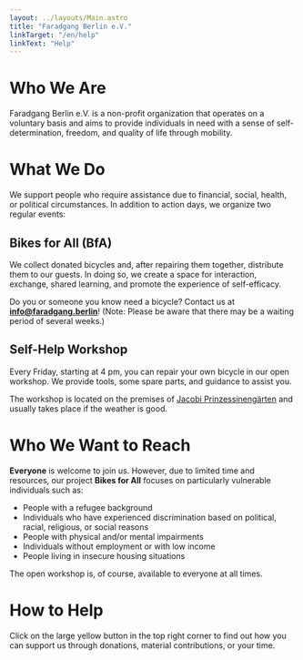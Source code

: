 ```yaml
---
layout: ../layouts/Main.astro
title: "Faradgang Berlin e.V."
linkTarget: "/en/help"
linkText: "Help"
---
```


# Who We Are

Faradgang Berlin e.V. is a non-profit organization that operates on a voluntary basis and aims to provide individuals in need with a sense of self-determination, freedom, and quality of life through mobility.

# What We Do

We support people who require assistance due to financial, social, health, or political circumstances. In addition to action days, we organize two regular events:

## Bikes for All (BfA)

We collect donated bicycles and, after repairing them together, distribute them to our guests. In doing so, we create a space for interaction, exchange, shared learning, and promote the experience of self-efficacy.

Do you or someone you know need a bicycle? Contact us at **info@faradgang.berlin**! (Note: Please be aware that there may be a waiting period of several weeks.)

## Self-Help Workshop

Every Friday, starting at 4 pm, you can repair your own bicycle in our open workshop. We provide tools, some spare parts, and guidance to assist you.

The workshop is located on the premises of <a href="https://www.openstreetmap.org/node/9187753963#map=19/52.46946/13.42950" target="\_blank" rel="noopener noreferrer"> Jacobi Prinzessinengärten</a> and usually takes place if the weather is good.

# Who We Want to Reach

**Everyone** is welcome to join us. However, due to limited time and resources, our project **Bikes for All** focuses on particularly vulnerable individuals such as:

- People with a refugee background
- Individuals who have experienced discrimination based on political, racial, religious, or social reasons
- People with physical and/or mental impairments
- Individuals without employment or with low income
- People living in insecure housing situations

The open workshop is, of course, available to everyone at all times.

# How to Help

Click on the large yellow button in the top right corner to find out how you can support us through donations, material contributions, or your time.
